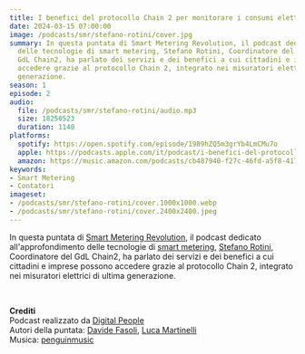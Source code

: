 ```yaml
---
title: I benefici del protocollo Chain 2 per monitorare i consumi elettrici
date: 2024-03-15 07:00:00
image: /podcasts/smr/stefano-rotini/cover.jpg
summary: In questa puntata di Smart Metering Revolution, il podcast dedicato all'approfondimento
  delle tecnologie di smart metering, Stefano Rotini, Coordinatore del
  GdL Chain2, ha parlato dei servizi e dei benefici a cui cittadini e imprese possono
  accedere grazie al protocollo Chain 2, integrato nei misuratori elettrici di ultima
  generazione.
season: 1
episode: 2
audio:
  file: /podcasts/smr/stefano-rotini/audio.mp3
  size: 18250523
  duration: 1140
platforms:
  spotify: https://open.spotify.com/episode/1989hZQ5m3grYb4LmCMu7o
  apple: https://podcasts.apple.com/it/podcast/i-benefici-del-protocollo-chain-2-per-monitorare-i/id1734409224?i=1000649286809
  amazon: https://music.amazon.com/podcasts/cb487940-f27c-46fd-a5f8-4172c9a7dbb1/episodes/7cbcbc23-4b9d-4dd3-8830-e13ad3bd361b/smart-metering-revolution-i-benefici-del-protocollo-chain-2-per-monitorare-i-consumi-elettrici
keywords:
- Smart Metering
- Contatori
imageset:
- /podcasts/smr/stefano-rotini/cover.1000x1000.webp
- /podcasts/smr/stefano-rotini/cover.2400x2400.jpeg
---
```


In questa puntata di [Smart Metering Revolution](https://www.innovabilitycircle.com/suom-2023/), il podcast dedicato all'approfondimento delle tecnologie di [smart metering](https://smg-anie.it/), [Stefano Rotini](https://www.linkedin.com/in/stefanorotini), Coordinatore del GdL Chain2, ha parlato dei servizi e dei benefici a cui cittadini e imprese possono accedere grazie al protocollo Chain 2, integrato nei misuratori elettrici di ultima generazione.

<br>

**Crediti**<br>
Podcast realizzato da [Digital People](https://w3id.org/digitalpeople)<br>
Autori della puntata: [Davide Fasoli](https://www.linkedin.com/in/davide-fasoli-2b3246179/), [Luca Martinelli](https://www.linkedin.com/in/luca-martinelli/)<br>
Musica: [penguinmusic](https://pixabay.com/users/penguinmusic-24940186/)